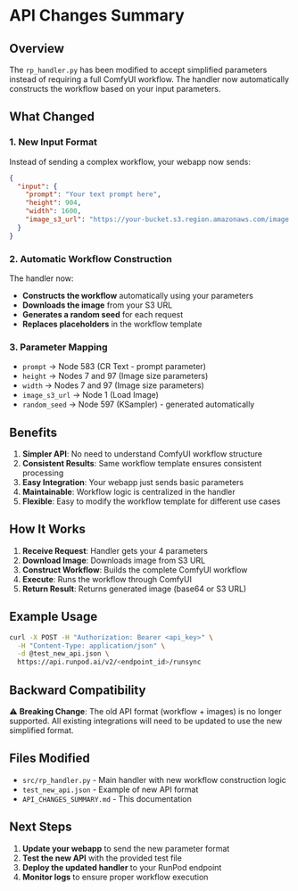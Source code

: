 # API Changes Summary

## Overview
The `rp_handler.py` has been modified to accept simplified parameters instead of requiring a full ComfyUI workflow. The handler now automatically constructs the workflow based on your input parameters.

## What Changed

### 1. **New Input Format**
Instead of sending a complex workflow, your webapp now sends:

```json
{
  "input": {
    "prompt": "Your text prompt here",
    "height": 904,
    "width": 1600,
    "image_s3_url": "https://your-bucket.s3.region.amazonaws.com/image.jpg"
  }
}
```

### 2. **Automatic Workflow Construction**
The handler now:
- **Constructs the workflow** automatically using your parameters
- **Downloads the image** from your S3 URL
- **Generates a random seed** for each request
- **Replaces placeholders** in the workflow template

### 3. **Parameter Mapping**
- `prompt` → Node 583 (CR Text - prompt parameter)
- `height` → Nodes 7 and 97 (Image size parameters)
- `width` → Nodes 7 and 97 (Image size parameters)
- `image_s3_url` → Node 1 (Load Image)
- `random_seed` → Node 597 (KSampler) - generated automatically

## Benefits

1. **Simpler API**: No need to understand ComfyUI workflow structure
2. **Consistent Results**: Same workflow template ensures consistent processing
3. **Easy Integration**: Your webapp just sends basic parameters
4. **Maintainable**: Workflow logic is centralized in the handler
5. **Flexible**: Easy to modify the workflow template for different use cases

## How It Works

1. **Receive Request**: Handler gets your 4 parameters
2. **Download Image**: Downloads image from S3 URL
3. **Construct Workflow**: Builds the complete ComfyUI workflow
4. **Execute**: Runs the workflow through ComfyUI
5. **Return Result**: Returns generated image (base64 or S3 URL)

## Example Usage

```bash
curl -X POST -H "Authorization: Bearer <api_key>" \
  -H "Content-Type: application/json" \
  -d @test_new_api.json \
  https://api.runpod.ai/v2/<endpoint_id>/runsync
```

## Backward Compatibility

⚠️ **Breaking Change**: The old API format (workflow + images) is no longer supported. All existing integrations will need to be updated to use the new simplified format.

## Files Modified

- `src/rp_handler.py` - Main handler with new workflow construction logic
- `test_new_api.json` - Example of new API format
- `API_CHANGES_SUMMARY.md` - This documentation

## Next Steps

1. **Update your webapp** to send the new parameter format
2. **Test the new API** with the provided test file
3. **Deploy the updated handler** to your RunPod endpoint
4. **Monitor logs** to ensure proper workflow execution
